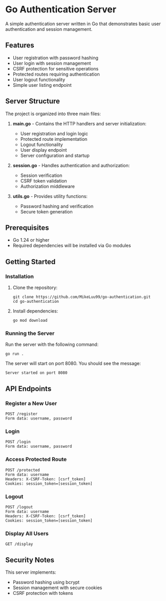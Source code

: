 # Go Authentication Server

A simple authentication server written in Go that demonstrates basic user authentication and session management.

## Features

- User registration with password hashing
- User login with session management
- CSRF protection for sensitive operations
- Protected routes requiring authentication
- User logout functionality
- Simple user listing endpoint

## Server Structure

The project is organized into three main files:

1. **main.go** - Contains the HTTP handlers and server initialization:
   - User registration and login logic
   - Protected route implementation
   - Logout functionality
   - User display endpoint
   - Server configuration and startup

2. **session.go** - Handles authentication and authorization:
   - Session verification
   - CSRF token validation
   - Authorization middleware

3. **utils.go** - Provides utility functions:
   - Password hashing and verification
   - Secure token generation

## Prerequisites

- Go 1.24 or higher
- Required dependencies will be installed via Go modules

## Getting Started

### Installation

1. Clone the repository:
   ```
   git clone https://github.com/MikeLuu99/go-authentication.git
   cd go-authentication
   ```

2. Install dependencies:
   ```
   go mod download
   ```

### Running the Server

Run the server with the following command:
```
go run .
```

The server will start on port 8080. You should see the message:
```
Server started on port 8080
```

## API Endpoints

### Register a New User
```
POST /register
Form data: username, password
```

### Login
```
POST /login
Form data: username, password
```

### Access Protected Route
```
POST /protected
Form data: username
Headers: X-CSRF-Token: [csrf_token]
Cookies: session_token=[session_token]
```

### Logout
```
POST /logout
Form data: username
Headers: X-CSRF-Token: [csrf_token]
Cookies: session_token=[session_token]
```

### Display All Users
```
GET /display
```

## Security Notes

This server implements:
- Password hashing using bcrypt
- Session management with secure cookies
- CSRF protection with tokens
